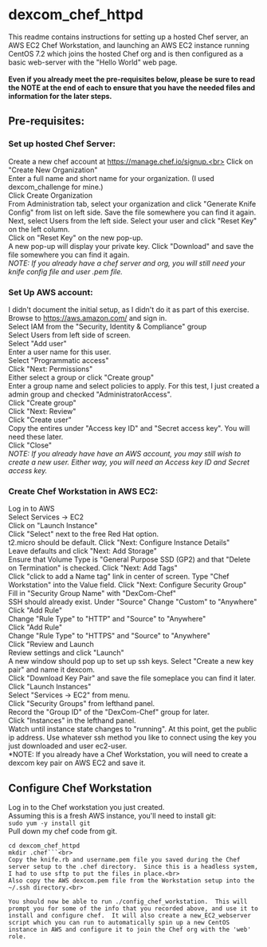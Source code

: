 # dexcom_chef_httpd

This readme contains instructions for setting up a hosted Chef server, an AWS EC2 Chef Workstation, and launching an AWS EC2 instance running CentOS 7.2 which joins the hosted Chef org and is then configured as a basic web-server with the "Hello World" web page.<BR>
<BR>
**Even if you already meet the pre-requisites below, please be sure to read the NOTE at the end of each to ensure that you have the needed files and information for the later steps.**

## Pre-requisites:
### Set up hosted Chef Server:
Create a new chef account at https://manage.chef.io/signup.<br>
Click on "Create New Organization"<br>
Enter a full name and short name for your organization.  (I used  dexcom_challenge for mine.)<br>
Click Create Organization<br>
From Administration tab, select your organization and click "Generate Knife Config" from list on left side.  Save the file somewhere you can find it again.<br>
Next, select Users from the left side.  Select your user and click "Reset Key" on the left column.<br>
Click on "Reset Key" on the new pop-up.<br>
A new pop-up will display your private key.  Click "Download" and save the file somewhere you can find it again.<br>
*NOTE: If you already have a chef server and org, you will still need your knife config file and user .pem file.*

### Set Up AWS account:
I didn't document the initial setup, as I didn't do it as part of this exercise.<br>
Browse to https://aws.amazon.com/ and sign in.<br>
Select IAM from the "Security, Identity & Compliance" group<br>
Select Users from left side of screen.<br>
Select "Add user"<br>
Enter a user name for this user.<br>
Select "Programmatic access"<br>
Click "Next: Permissions"<br>
Either select a group or click "Create group"<br>
  Enter a group name and select policies to apply.  For this test, I just created a admin group and checked  "AdministratorAccess".<br>
  Click "Create group"<br>
Click "Next: Review"<br>
Click "Create user"<br>
Copy the entires under "Access key ID" and "Secret access key".  You will need these later.<br>
Click "Close"<br>
*NOTE: If you already have have an AWS account, you may still wish to create a new user.  Either way, you will need an Access key ID and Secret access key.*

### Create Chef Workstation in AWS EC2:
Log in to AWS<br>
Select Services -> EC2<br>
Click on "Launch Instance"<br>
Click "Select" next to the free Red Hat option.<br>
t2.micro should be default.  Click "Next: Configure Instance Details"<br>
Leave defaults and click "Next: Add Storage"<br>
Ensure that Volume Type is "General Purpose SSD (GP2) and that "Delete on Termination" is checked.  Click "Next: Add Tags"<br>
Click "click to add a Name tag" link in center of screen.  Type "Chef Workstation" into the Value field.  Click "Next: Configure Security Group"<br>
Fill in "Security Group Name" with "DexCom-Chef"<br>
SSH should already exist.  Under "Source" Change "Custom" to "Anywhere"<br>
Click "Add Rule"<br>
Change "Rule Type" to "HTTP" and "Source" to "Anywhere"<br>
Click "Add Rule"<br>
Change "Rule Type" to "HTTPS" and "Source" to "Anywhere"<br>
Click "Review and Launch<br>
Review settings and click "Launch"<br>
A new window should pop up to set up ssh keys.  Select "Create a new key pair" and name it dexcom.<br>
Click "Download Key Pair" and save the file someplace you can find it later.<br>
Click "Launch Instances"<br>
Select "Services -> EC2" from menu.<br>
Click "Security Groups" from lefthand panel.<br>
Record the "Group ID" of the "DexCom-Chef" group for later.<br>
Click "Instances" in the lefthand panel.<br>
Watch until instance state changes to "running".  At this point, get the public ip address.  Use whatever ssh method you like to connect using the key you just downloaded and user ec2-user.<br>
*NOTE: If you already have a Chef Workstation, you will need to create a dexcom key pair on AWS EC2 and save it.

## Configure Chef Workstation
Log in to the Chef workstation you just created.<br>
Assuming this is a fresh AWS instance, you'll need to install git:<br>
```sudo yum -y install git```<br>
Pull down my chef code from git.<br>
```git clone https://github.com/No0dleboy/dexcom_chef_httpd.git
cd dexcom_chef_httpd
mkdir .chef```<br>
Copy the knife.rb and username.pem file you saved during the Chef server setup to the .chef directory.  Since this is a headless system, I had to use sftp to put the files in place.<br>
Also copy the AWS dexcom.pem file from the Workstation setup into the ~/.ssh directory.<br>

You should now be able to run ./config_chef_workstation.  This will prompt you for some of the info that you recorded above, and use it to install and configure chef.  It will also create a new_EC2_webserver script which you can run to automatically spin up a new CentOS instance in AWS and configure it to join the Chef org with the 'web' role.

